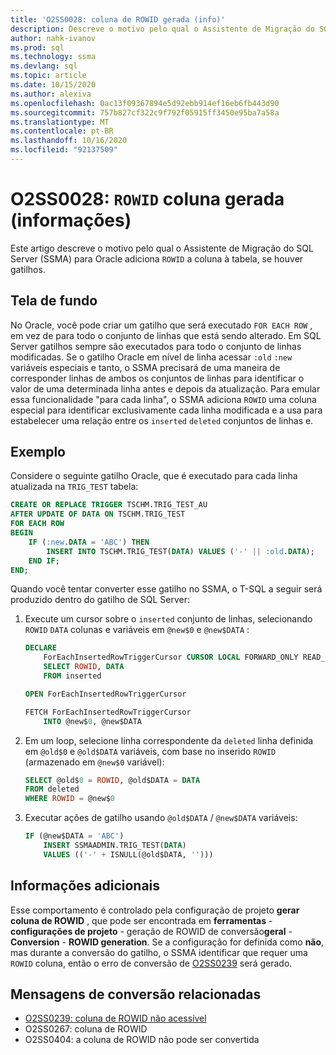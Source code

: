 ```yaml
---
title: 'O2SS0028: coluna de ROWID gerada (info)'
description: Descreve o motivo pelo qual o Assistente de Migração do SQL Server (SSMA) para Oracle adiciona a coluna de ROWID à tabela.
author: nahk-ivanov
ms.prod: sql
ms.technology: ssma
ms.devlang: sql
ms.topic: article
ms.date: 10/15/2020
ms.author: alexiva
ms.openlocfilehash: 0ac13f09367894e5d92ebb914ef16eb6fb443d90
ms.sourcegitcommit: 757b827cf322c9f792f05915ff3450e95ba7a58a
ms.translationtype: MT
ms.contentlocale: pt-BR
ms.lasthandoff: 10/16/2020
ms.locfileid: "92137509"
---
```

# <a name="o2ss0028-rowid-column-generated-info"></a>O2SS0028: `ROWID` coluna gerada (informações)

Este artigo descreve o motivo pelo qual o Assistente de Migração do SQL Server (SSMA) para Oracle adiciona `ROWID` a coluna à tabela, se houver gatilhos.

## <a name="background"></a>Tela de fundo

No Oracle, você pode criar um gatilho que será executado `FOR EACH ROW` , em vez de para todo o conjunto de linhas que está sendo alterado. Em SQL Server gatilhos sempre são executados para todo o conjunto de linhas modificadas. Se o gatilho Oracle em nível de linha acessar `:old` `:new` variáveis especiais e tanto, o SSMA precisará de uma maneira de corresponder linhas de ambos os conjuntos de linhas para identificar o valor de uma determinada linha antes e depois da atualização. Para emular essa funcionalidade "para cada linha", o SSMA adiciona `ROWID` uma coluna especial para identificar exclusivamente cada linha modificada e a usa para estabelecer uma relação entre os `inserted` `deleted` conjuntos de linhas e.

## <a name="example"></a>Exemplo

Considere o seguinte gatilho Oracle, que é executado para cada linha atualizada na `TRIG_TEST` tabela:

```sql
CREATE OR REPLACE TRIGGER TSCHM.TRIG_TEST_AU
AFTER UPDATE OF DATA ON TSCHM.TRIG_TEST
FOR EACH ROW
BEGIN
    IF (:new.DATA = 'ABC') THEN
        INSERT INTO TSCHM.TRIG_TEST(DATA) VALUES ('-' || :old.DATA);
    END IF;
END;
```

Quando você tentar converter esse gatilho no SSMA, o T-SQL a seguir será produzido dentro do gatilho de SQL Server:

1) Execute um cursor sobre o `inserted` conjunto de linhas, selecionando `ROWID` `DATA` colunas e variáveis em `@new$0` e `@new$DATA` :

    ```sql
    DECLARE
        ForEachInsertedRowTriggerCursor CURSOR LOCAL FORWARD_ONLY READ_ONLY FOR
        SELECT ROWID, DATA
        FROM inserted

    OPEN ForEachInsertedRowTriggerCursor

    FETCH ForEachInsertedRowTriggerCursor
        INTO @new$0, @new$DATA
    ```

2) Em um loop, selecione linha correspondente da `deleted` linha definida em `@old$0` e `@old$DATA` variáveis, com base no inserido `ROWID` (armazenado em `@new$0` variável):

    ```sql
    SELECT @old$0 = ROWID, @old$DATA = DATA
    FROM deleted
    WHERE ROWID = @new$0
    ```

3) Executar ações de gatilho usando `@old$DATA` / `@new$DATA` variáveis:

    ```sql
    IF (@new$DATA = 'ABC')
        INSERT SSMAADMIN.TRIG_TEST(DATA)
        VALUES (('-' + ISNULL(@old$DATA, '')))
    ```

## <a name="additional-information"></a>Informações adicionais

Esse comportamento é controlado pela configuração de projeto **gerar coluna de ROWID** , que pode ser encontrada em **ferramentas**  -  **configurações de projeto**  -  geração de ROWID de conversão**geral**  -  **Conversion**  -  **ROWID generation**. Se a configuração for definida como **não**, mas durante a conversão do gatilho, o SSMA identificar que requer uma `ROWID` coluna, então o erro de conversão de [O2SS0239](o2ss0239.md) será gerado.

## <a name="related-conversion-messages"></a>Mensagens de conversão relacionadas

* [O2SS0239: coluna de ROWID não acessível](o2ss0239.md)
* O2SS0267: coluna de ROWID
* O2SS0404: a coluna de ROWID não pode ser convertida

